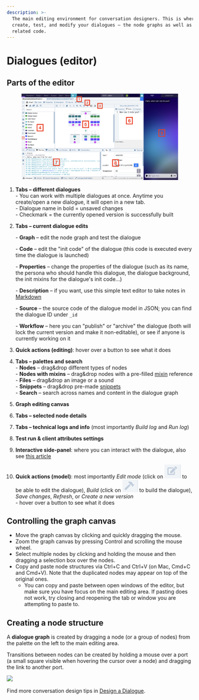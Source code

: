 ```yaml
---
description: >-
  The main editing environment for conversation designers. This is where you
  create, test, and modify your dialogues – the node graphs as well as the
  related code.
---
```


# Dialogues (editor)

## Parts of the editor

<figure><img src="../../../.gitbook/assets/Screenshot 2023-02-22 at 10.27.36.png" alt=""><figcaption></figcaption></figure>

1. **Tabs – different dialogues**\
   &#x20;   \- You can work with multiple dialogues at once. Anytime you create/open a new dialogue, it will open in a new tab.\
   &#x20;   \- Dialogue name in bold = unsaved changes\
   &#x20;   \- Checkmark = the currently opened version is successfully built
2.  **Tabs – current dialogue edits**

    &#x20;   \- **Graph** – edit the node graph and test the dialogue

    &#x20;   \- **Code** – edit the "init code" of the dialogue (this code is executed every time the dialogue is launched)

    &#x20;   \- **Properties** – change the properties of the dialogue (such as its name, the persona who should handle this dialogue, the dialogue background, the init mixins for the dialogue's init code...)

    &#x20;   \- **Description** – if you want, use this simple text editor to take notes in [Markdown](https://www.markdownguide.org/basic-syntax)

    &#x20;   \- **Source** – the source code of the dialogue model in JSON; you can find the dialogue ID under `_id`

    &#x20;   \- **Workflow** – here you can "publish" or "archive" the dialogue (both will lock the current version and make it non-editable), or see if anyone is currently working on it
3. **Quick actions (editing)**: hover over a button to see what it does
4. **Tabs – palettes and search**\
   &#x20;   \- **Nodes** – drag\&drop different types of nodes\
   &#x20;   \- **Nodes with mixins** – drag\&drop nodes with a pre-filled [mixin](dialogue-mixin.md) reference\
   &#x20;   \- **Files** – drag\&drop an image or a sound\
   &#x20;   \- **Snippets** – drag\&drop pre-made [snippets](snippet-designer.md)\
   &#x20;   \- **Search** – search across names and content in the dialogue graph
5. **Graph editing canvas**
6. **Tabs – selected node details**
7. **Tabs – technical logs and info** (most importantly _Build log_ and _Run log_)
8. **Test run & client attributes settings**
9. **Interactive side-panel**: where you can interact with the dialogue, also see [this article](../../interactive-side-panel.md)
10. **Quick actions (model)**: most importantly _Edit mode_ (click on <img src="../../../.gitbook/assets/image (5).png" alt="" data-size="line"> to be able to edit the dialogue), _Build_ (click on <img src="../../../.gitbook/assets/image (10).png" alt="" data-size="line"> to build the dialogue), _Save changes_, _Refresh_, or _Create a new version_\
    &#x20;   \- hover over a button to see what it does

## Controlling the graph canvas  <a href="#basic-controls" id="basic-controls"></a>

* Move the graph canvas by clicking and quickly dragging the mouse.
* Zoom the graph canvas by pressing Control and scrolling the mouse wheel.
* Select multiple nodes by clicking and holding the mouse and then dragging a selection box over the nodes.
* Copy and paste node structures via Ctrl+C and Ctrl+V (on Mac, Cmd+C and Cmd+V). Note that the duplicated nodes may appear on top of the original ones.
  * You can copy and paste between open windows of the editor, but make sure you have focus on the main editing area. If pasting does not work, try closing and reopening the tab or window you are attempting to paste to.

## Creating a node structure <a href="#working-with-designer-editor-tab" id="working-with-designer-editor-tab"></a>

A **dialogue graph** is created by dragging a node (or a group of nodes) from the palette on the left to the main editing area.

Transitions between nodes can be created by holding a mouse over a port (a small square visible when hovering the cursor over a node) and dragging the link to another port.

![](<../../../.gitbook/assets/drag-and-drop (4).gif>)

Find more conversation design tips in [Design a Dialogue](../../../how-to/design/).
